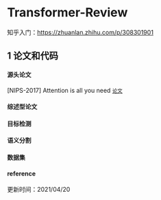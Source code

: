 # Transformer-Review
知乎入门：https://zhuanlan.zhihu.com/p/308301901
## 1 论文和代码

#### 源头论文
[NIPS-2017] Attention is all you need [`论文`](https://papers.nips.cc/paper/2017/file/3f5ee243547dee91fbd053c1c4a845aa-Paper.pdf)

#### 综述型论文

#### 目标检测

#### 语义分割


#### 数据集

#### reference


更新时间：2021/04/20
